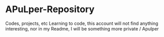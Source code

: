 # APuLper-Repository
Codes, projects, etc
Learning to code, this account will not find anything interesting, nor in my Readme, I will be something more private
/ Apulper
